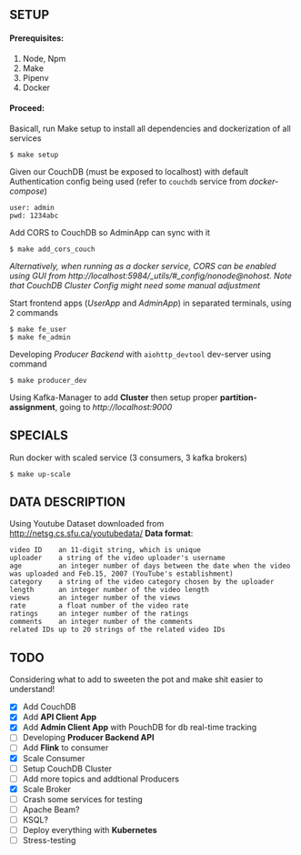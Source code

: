 ## SETUP

#### Prerequisites:
1. Node, Npm
2. Make
3. Pipenv
4. Docker

#### Proceed:

Basicall, run Make setup to install all dependencies and dockerization of all services
``` shell
$ make setup
```

Given our CouchDB (must be exposed to localhost) with default Authentication config being used (refer to `couchdb`
service from *docker-compose*)
``` text
user: admin
pwd: 1234abc
```

Add CORS to CouchDB so AdminApp can sync with it

``` shell
$ make add_cors_couch
```
*Alternatively, when running as a docker service, CORS can be enabled using GUI from
http://localhost:5984/_utils/#_config/nonode@nohost. Note that CouchDB Cluster Config might need some manual adjustment*

Start frontend apps (*UserApp* and *AdminApp*) in separated terminals, using 2 commands

``` shell
$ make fe_user
$ make fe_admin
```

Developing *Producer Backend* with `aiohttp_devtool` dev-server using command

``` shell
$ make producer_dev
```

Using Kafka-Manager to add **Cluster** then setup proper **partition-assignment**, going to *http://localhost:9000*

## SPECIALS
Run docker with scaled service (3 consumers, 3 kafka brokers)

``` shell
$ make up-scale
```

## DATA DESCRIPTION
Using Youtube Dataset downloaded from http://netsg.cs.sfu.ca/youtubedata/
**Data format**:

```
video ID	an 11-digit string, which is unique
uploader	a string of the video uploader's username
age         an integer number of days between the date when the video was uploaded and Feb.15, 2007 (YouTube's establishment)
category	a string of the video category chosen by the uploader
length      an integer number of the video length
views       an integer number of the views
rate        a float number of the video rate
ratings     an integer number of the ratings
comments	an integer number of the comments
related IDs	up to 20 strings of the related video IDs
```

## TODO
Considering what to add to sweeten the pot and make shit easier to understand!

- [x] Add CouchDB
- [x] Add **API Client App**
- [x] Add **Admin Client App** with PouchDB for db real-time tracking
- [ ] Developing **Producer Backend API**
- [ ] Add **Flink** to consumer
- [x] Scale Consumer
- [ ] Setup CouchDB Cluster
- [ ] Add more topics and addtional Producers
- [x] Scale Broker
- [ ] Crash some services for testing
- [ ] Apache Beam?
- [ ] KSQL?
- [ ] Deploy everything with **Kubernetes**
- [ ] Stress-testing
